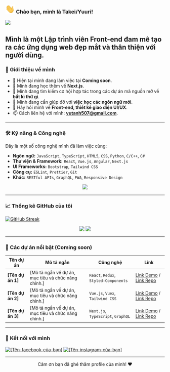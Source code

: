 ### <img src="https://raw.githubusercontent.com/ABSphreak/ABSphreak/master/gifs/Hi.gif" width="30px"> Chào bạn, mình là Takei/Yuuri!
![](https://komarev.com/ghpvc/?username=takeisan24&color=ff69b4) 


Mình là một Lập trình viên Front-end đam mê tạo ra các ứng dụng web đẹp mắt và thân thiện với người dùng.
---

### 🚀 Giới thiệu về mình

- 🔭 Hiện tại mình đang làm việc tại **Coming soon**.
- 🌱 Mình đang học thêm về **Next.js**.
- 👯 Mình đang tìm kiếm cơ hội hợp tác trong các dự án mã nguồn mở về **bất kì thứ gì**.
- 🤔 Mình đang cần giúp đỡ với **việc học các ngôn ngữ mới**.
- 💬 Hãy hỏi mình về **Front-end, thiết kế giao diện UI/UX**.
- 📫 Cách liên hệ với mình: **vutanh507@gmail.com**.

---

### 🛠️ Kỹ năng & Công nghệ

Đây là một số công nghệ mình đã làm việc cùng:

- **Ngôn ngữ:** `JavaScript`, `TypeScript`, `HTML5`, `CSS`, `Python`, `C/C++`, `C#`
- **Thư viện & Framework:** `React`, `Vue.js`, `Angular`, `Next.js`
- **UI Frameworks:** `Bootstrap`, `Tailwind CSS`
- **Công cụ:** `ESLint`, `Prettier`, `Git`
- **Khác:** `RESTful APIs`, `GraphQL`, `PWA`, `Responsive Design`

<p align="center">
  <a href="https://skillicons.dev">
    <img src="https://skillicons.dev/icons?i=js,ts,html,css,react,vue,angular,nextjs,tailwind,webpack,git" />
  </a>
</p>

---

### 📈 Thống kê GitHub của tôi

[![GitHub Streak](https://streak-stats.demolab.com?user=takeisan24&theme=dracula)](https://git.io/streak-stats)

<p align="center">
  <img height="180em" src="https://github-readme-stats.vercel.app/api?username=takeisan24&show_icons=true&theme=dracula&include_all_commits=true&count_private=true"/>
  <img height="180em" src="https://github-readme-stats.vercel.app/api/top-langs/?username=takeisan24&layout=compact&langs_count=7&theme=dracula"/>
</p>

---

### 📂 Các dự án nổi bật (Coming soon)

| Tên dự án | Mô tả ngắn | Công nghệ | Link |
|---|---|---|---|
| **[Tên dự án 1]** | [Mô tả ngắn về dự án, mục tiêu và chức năng chính.] | `React`, `Redux`, `Styled-Components` | [Link Demo](http://) / [Link Repo](http://) |
| **[Tên dự án 2]** | [Mô tả ngắn về dự án, mục tiêu và chức năng chính.] | `Vue.js`, `Vuex`, `Tailwind CSS` | [Link Demo](http://) / [Link Repo](http://) |
| **[Tên dự án 3]** | [Mô tả ngắn về dự án, mục tiêu và chức năng chính.] | `Next.js`, `TypeScript`, `GraphQL` | [Link Demo](http://) / [Link Repo](http://) |

---

### 🔗 Kết nối với mình

<p align="left">
<a href="https://www.facebook.com/t.ahn.official204" target="blank"><img align="center" src="https://raw.githubusercontent.com/rahuldkjain/github-profile-readme-generator/master/src/images/icons/Social/facebook.svg" alt="[Tên-facebook-của-bạn]" height="30" width="40" /></a>
<a href="https://www.instagram.com/t_ahnofficial204" target="blank"><img align="center" src="https://raw.githubusercontent.com/rahuldkjain/github-profile-readme-generator/master/src/images/icons/Social/instagram.svg" alt="[Tên-instagram-của-bạn]" height="30" width="40" /></a>
</p>

---
<p align="center">Cảm ơn bạn đã ghé thăm profile của mình! ❤️</p>
